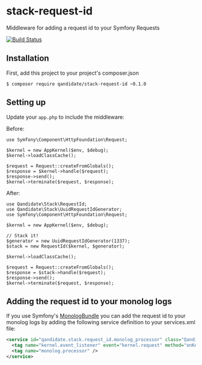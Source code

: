 stack-request-id
=====
Middleware for adding a request id to your Symfony Requests

[![Build Status](https://travis-ci.org/qandidate-labs/stack-request-id.svg?branch=master)](https://travis-ci.org/qandidate-labs/stack-request-id)

## Installation
First, add this project to your project's composer.json

```
$ composer require qandidate/stack-request-id ~0.1.0
```

## Setting up
Update your `app.php` to include the middleware:

Before:
```php5
use Symfony\Component\HttpFoundation\Request;

$kernel = new AppKernel($env, $debug);
$kernel->loadClassCache();

$request = Request::createFromGlobals();
$response = $kernel->handle($request);
$response->send();
$kernel->terminate($request, $response);
```

After:
```php5
use Qandidate\Stack\RequestId;
use Qandidate\Stack\UuidRequestIdGenerator;
use Symfony\Component\HttpFoundation\Request;

$kernel = new AppKernel($env, $debug);

// Stack it!
$generator = new UuidRequestIdGenerator(1337);
$stack = new RequestId($kernel, $generator);

$kernel->loadClassCache();

$request = Request::createFromGlobals();
$response = $stack->handle($request);
$response->send();
$kernel->terminate($request, $response);
```

## Adding the request id to your monolog logs
If you use Symfony's [MonologBundle] you can add the request id to your monolog logs by adding the following service definition to your services.xml file:

```XML
<service id="qandidate.stack.request_id.monolog_processor" class="Qandidate\Stack\RequestId\MonologProcessor">
  <tag name="kernel.event_listener" event="kernel.request" method="onKernelRequest" priority="255" />
  <tag name="monolog.processor" />
</service>
```

[MonologBundle]: https://github.com/symfony/MonologBundle

